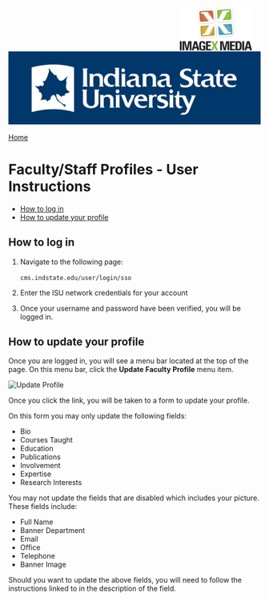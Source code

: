 <img class="logo" src="../../global_assets/images/IXM-Transparent-Vertical.jpg" style="float:right; margin:-10px 15px 0 0;" height="90" />
<img class="logo" src="../assets/images/isu_logo.png" alt="Indiana State University logo" />

<a href="index.html">Home</a>

# Faculty/Staff Profiles - User Instructions

* [How to log in](#how-to-log-in)
* [How to update your profile](#how-to-update-your-profile)


## How to log in

1. Navigate to the following page:
	
	`cms.indstate.edu/user/login/sso`
	
2. Enter the ISU network credentials for your account
3. Once your username and password have been verified, you will be logged in.


## How to update your profile

Once you are logged in, you will see a menu bar located at the top of the page. On this menu bar, click the **Update Faculty Profile** menu item.

![Update Profile](../assets/images/EditFacultyLink.png "Update Profile")

Once you click the link, you will be taken to a form to update your profile.

On this form you may only update the following fields:

* Bio
* Courses Taught
* Education
* Publications
* Involvement
* Expertise
* Research Interests

You may not update the fields that are disabled which includes your picture. These fields include:

* Full Name
* Banner Department
* Email
* Office
* Telephone
* Banner Image

Should you want to update the above fields, you will need to follow the instructions linked to in the description of the field.

